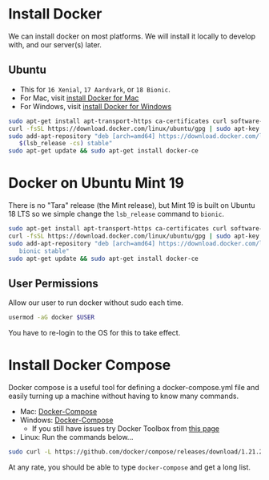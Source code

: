 # Install Docker

We can install docker on most platforms. We will install it locally to develop
with, and our server(s) later.

## Ubuntu

- This for `16 Xenial`, `17 Aardvark`, or `18 Bionic`.
- For Mac, visit [install Docker for Mac](https://docs.docker.com/docker-for-mac/install/)
- For Windows, visit [install Docker for Windows](https://docs.docker.com/docker-for-windows/install/)


```sh
sudo apt-get install apt-transport-https ca-certificates curl software-properties-common
curl -fsSL https://download.docker.com/linux/ubuntu/gpg | sudo apt-key add -
sudo add-apt-repository "deb [arch=amd64] https://download.docker.com/linux/ubuntu \
   $(lsb_release -cs) stable"
sudo apt-get update && sudo apt-get install docker-ce
```

# Docker on Ubuntu Mint 19

There is no "Tara" release (the Mint release), but Mint 19 is built
on Ubuntu 18 LTS so we simple change the `lsb_release` command to `bionic`.

```sh
sudo apt-get install apt-transport-https ca-certificates curl software-properties-common
curl -fsSL https://download.docker.com/linux/ubuntu/gpg | sudo apt-key add -
sudo add-apt-repository "deb [arch=amd64] https://download.docker.com/linux/ubuntu \
   bionic stable"
sudo apt-get update && sudo apt-get install docker-ce
```

## User Permissions

Allow our user to run docker without sudo each time.

```sh
usermod -aG docker $USER
```

You have to re-login to the OS for this to take effect.
# Install Docker Compose

Docker compose is a useful tool for defining a docker-compose.yml file and
easily turning up a machine without having to know many commands.

- Mac: [Docker-Compose](https://docs.docker.com/docker-for-mac/install/)
- Windows: [Docker-Compose](https://docs.docker.com/docker-for-windows/install/)
  - If you still have issues try Docker Toolbox from [this page](https://docs.docker.com/compose/install/#prerequisites)
- Linux: Run the commands below...

```sh
sudo curl -L https://github.com/docker/compose/releases/download/1.21.2/docker-compose-$(uname -s)-$(uname -m) -o /usr/local/bin/docker-compose
```

At any rate, you should be able to type `docker-compose` and get a long list.

